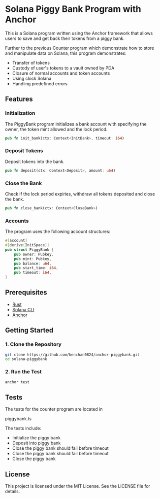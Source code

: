 # Solana Piggy Bank Program with Anchor

This is a Solana program written using the Anchor framework that allows users to save and get back their tokens from a piggy bank. 

Further to the previous Counter program which demonstrate how to store and manipulate data on Solana, this program demonstrates:

- Transfer of tokens
- Custody of user's tokens to a vault owned by PDA
- Closure of normal accounts and token accounts
- Using clock Solana
- Handling predefined errors

## Features

### Initialization

The PiggyBank program initializes a bank account with specifying the owner, the token mint allowed and the lock period.

```rust
pub fn init_bank(ctx: Context<InitBank>, timeout: i64)
```

### Deposit Tokens

Deposit tokens into the bank.

```rust
pub fn deposit(ctx: Context<Deposit>, amount: u64)
```

### Close the Bank

Check if the lock period expiries, withdraw all tokens deposited and close the bank.

```rust
pub fn close_bank(ctx: Context<CloseBank>)
```

### Accounts

The program uses the following account structures:

```rust
#[account]
#[derive(InitSpace)]
pub struct PiggyBank {
    pub owner: Pubkey,
    pub mint: Pubkey,
    pub balance: u64,
    pub start_time: i64,
    pub timeout: i64,
}
```

## Prerequisites

- [Rust](https://www.rust-lang.org/tools/install)
- [Solana CLI](https://docs.solana.com/cli/install-solana-cli-tools)
- [Anchor](https://project-serum.github.io/anchor/getting-started/installation.html)



## Getting Started

### 1. Clone the Repository

```sh
git clone https://github.com/kenchan0824/anchor-piggybank.git
cd solana-piggybank
```

### 2. Run the Test

```sh
anchor test
```

## Tests
The tests for the counter program are located in

piggybank.ts

The tests include:

- Initialize the piggy bank
- Deposit into piggy bank
- Close the piggy bank should fail before timeout
- Close the piggy bank should fail before timeout
- Close the piggy bank

## License

This project is licensed under the MIT License. See the LICENSE file for details.